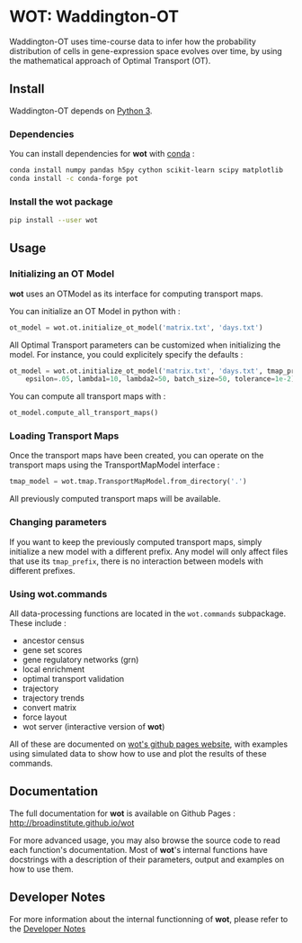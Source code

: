 # WOT: Waddington-OT #

Waddington-OT uses time-course data to infer how the probability distribution
of cells in gene-expression space evolves over time, by using the mathematical
approach of Optimal Transport (OT).

## Install ##

Waddington-OT depends on [Python 3](https://www.python.org/downloads/).


### Dependencies ###

You can install dependencies for **wot** with [conda](https://conda.io/docs/) :
```sh
conda install numpy pandas h5py cython scikit-learn scipy matplotlib
conda install -c conda-forge pot
```


### Install the **wot** package ###

```sh
pip install --user wot
```

## Usage ##

### Initializing an OT Model ###

**wot** uses an OTModel as its interface for computing transport maps. 

You can initialize an OT Model in python with :

```python
ot_model = wot.ot.initialize_ot_model('matrix.txt', 'days.txt')
```

All Optimal Transport parameters can be customized when initializing the model.
For instance, you could explicitely specify the defaults :

```python
ot_model = wot.ot.initialize_ot_model('matrix.txt', 'days.txt', tmap_prefix='tmaps',
    epsilon=.05, lambda1=10, lambda2=50, batch_size=50, tolerance=1e-2)
```

You can compute all transport maps with :

```python
ot_model.compute_all_transport_maps()
```

### Loading Transport Maps ###

Once the transport maps have been created, you can operate on the transport maps using the TransportMapModel interface :

```python
tmap_model = wot.tmap.TransportMapModel.from_directory('.')
```


All previously computed transport maps will be available.

### Changing parameters ###


If you want to keep the previously computed transport maps, simply initialize
a new model with a different prefix. Any model will only affect files that use
its `tmap_prefix`, there is no interaction between models with different prefixes.

### Using wot.commands ###

All data-processing functions are located in the `wot.commands` subpackage.
These include :

- ancestor census
- gene set scores
- gene regulatory networks (grn)
- local enrichment
- optimal transport validation
- trajectory
- trajectory trends
- convert matrix
- force layout
- wot server (interactive version of **wot**)

All of these are documented on [wot's github pages website](http://broadinstitute.github.io/wot), with examples using simulated data to show how to use and plot the results of these commands.

## Documentation ##

The full documentation for **wot** is available on Github Pages : <http://broadinstitute.github.io/wot>

For more advanced usage, you may also browse the source code to read each
function's documentation. Most of **wot**'s internal functions have docstrings
with a description of their parameters, output and examples on how to use them.

## Developer Notes ##

For more information about the internal functionning of **wot**, please refer
to the [Developer Notes](developer_notes.md)

[pip-install]: https://pip.pypa.io/en/stable/installing/
